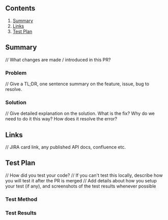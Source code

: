 ## Contents

1. [Summary](#summary)
2. [Links](#links)
3. [Test Plan](#test-plan)

## Summary

// What changes are made / introduced in this PR?

### Problem

// Give a TL;DR, one sentence summary on the feature, issue, bug to resolve.

### Solution

// Give detailed explanation on the solution. What is the fix? Why do we need to do it this way? How does it resolve the error?

## Links

// JIRA card link, any published API docs, confluence etc.

## Test Plan

// How did you test your code?
// If you can't test this locally, describe how you will test it after the PR is merged
// Add details about how you setup your test (if any), and screenshots of the test results whenever possible

### Test Method

### Test Results
